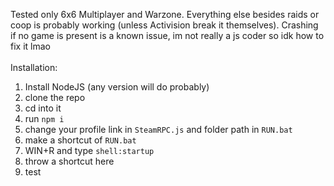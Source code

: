 Tested only 6x6 Multiplayer and Warzone. Everything else besides raids or coop is probably working (unless Activision break it themselves). Crashing if no game is present is a known issue, im not really a js coder so idk how to fix it lmao\
\
Installation:
1. Install NodeJS (any version will do probably)
2. clone the repo
3. cd into it
4. run `npm i`
5. change your profile link in `SteamRPC.js` and folder path in `RUN.bat`
6. make a shortcut of `RUN.bat`
7. WIN+R and type `shell:startup`
8. throw a shortcut here
9. test
